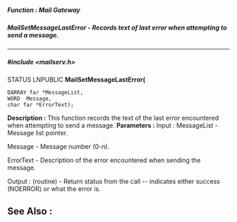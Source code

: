 ##### Function : Mail Gateway
##### MailSetMessageLastError - Records text of last error when attempting to send a message.
---
##### #include <mailserv.h>
STATUS LNPUBLIC **MailSetMessageLastError(**

	DARRAY far *MessageList,
	WORD  Message,
	char far *ErrorText);
**Description :**
This function records the text of the last error encountered when attempting to 
send a message.
**Parameters :**
Input :
MessageList  -  Message list pointer.

Message  -  Message number (0-n).

ErrorText  -  Description of the error encountered when sending the message.

Output :
(routine)  -  Return status from the call -- indicates either success (NOERROR) or what the error is.


**See Also :**
[](D:/md_files/.md)
---
